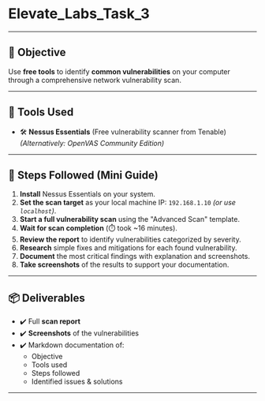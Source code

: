 # Elevate_Labs_Task_3

---

## 🎯 Objective

Use **free tools** to identify **common vulnerabilities** on your computer through a comprehensive network vulnerability scan.

---

## 🧭 Tools Used

- 🛠️ **Nessus Essentials** (Free vulnerability scanner from Tenable)  
*(Alternatively: OpenVAS Community Edition)*

---

## 📌 Steps Followed (Mini Guide)

1. **Install** Nessus Essentials on your system.
2. **Set the scan target** as your local machine IP: `192.168.1.10` *(or use `localhost`)*.
3. **Start a full vulnerability scan** using the "Advanced Scan" template.
4. **Wait for scan completion** (⏱️ took ~16 minutes).
5. **Review the report** to identify vulnerabilities categorized by severity.
6. **Research** simple fixes and mitigations for each found vulnerability.
7. **Document** the most critical findings with explanation and screenshots.
8. **Take screenshots** of the results to support your documentation.

---

## 📦 Deliverables

- ✔️ Full **scan report**
- ✔️ **Screenshots** of the vulnerabilities
- ✔️ Markdown documentation of:
  - Objective
  - Tools used
  - Steps followed
  - Identified issues & solutions

---
